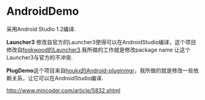 # AndroidDemo
采用Android Studio 1.2编译.

**Launcher3** 修改自官方的Launcher3使得可以在AndroidStudio编译，这个项目修改自[fookwood的Launcher3](https://github.com/fookwood/Launcher3).我所做的工作就是修改package name 让这个Launcher3与官方的不冲突.

**PlugDemo**这个项目来自[houkx的Android-pluginmgr](https://github.com/houkx/android-pluginmgr/)，我所做的就是修改一些依赖关系，让它可以在AndroidStudio编译.

http://www.mincoder.com/article/5832.shtml
